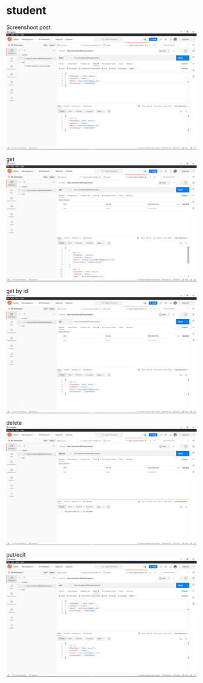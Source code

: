 # student
Screenshoot
post
![Screenshootoost](https://github.com/mocharsyil/student/blob/main/img/Screenshot%20(122).png)

get
![Screenshootget](https://github.com/mocharsyil/student/blob/main/img/Screenshot%20(124).png)

get by id
![Screenshootgetbyid](https://github.com/mocharsyil/student/blob/main/img/Screenshot%20(125).png)

delete
![Screenshootdelete](https://github.com/mocharsyil/student/blob/main/img/Screenshot%20(126).png)

put/edit
![Screenshootput](https://github.com/mocharsyil/student/blob/main/img/Screenshot%20(127).png)
